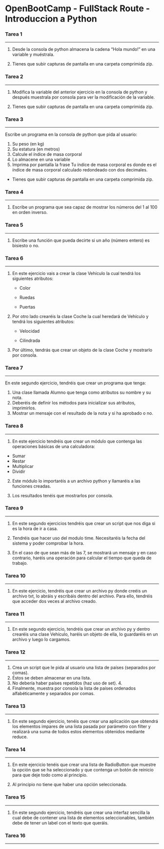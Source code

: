 # OpenBootCamp - FullStack Route - Introduccion a Python

### Tarea 1
---
1. Desde la consola de python almacena la cadena “Hola mundo!” en una variable y muéstrala.

2. Tienes que subir capturas de pantalla en una carpeta comprimida zip.

### Tarea 2
---

1. Modifica la variable del anterior ejercicio en la consola de python y después muestrala por consola para ver la modificación de la variable.

2. Tienes que subir capturas de pantalla en una carpeta comprimida zip.

### Tarea 3
---
Escribe un programa en la consola de python que pida al usuario: 
1. Su peso (en kg)
2. Su estatura (en metros)
3. Calcule el índice de masa corporal
4. Lo almacene en una variable
5. Imprima por pantalla la frase Tu índice de masa corporal es donde es el índice de masa corporal calculado redondeado con dos decimales. 

- Tienes que subir capturas de pantalla en una carpeta comprimida zip.

### Tarea 4
---
1. Escribe un programa que sea capaz de mostrar los números del 1 al 100 en orden inverso.


### Tarea 5
---
1. Escribe una función que pueda decirte si un año (número entero) es bisiesto o no.

### Tarea 6
---

1. En este ejercicio vais a crear la clase Vehículo la cual tendrá los siguientes atributos:

    - Color

    - Ruedas

    - Puertas

2. Por otro lado crearéis la clase Coche la cual heredará de Vehículo y tendrá los siguientes atributos:

    - Velocidad

    - Cilindrada

3. Por último, tendrás que crear un objeto de la clase Coche y mostrarlo por consola.

### Tarea 7
---
En este segundo ejercicio, tendréis que crear un programa que tenga: 
1. Una clase llamada Alumno que tenga como atributos su nombre y su nota. 
2. Deberéis de definir los métodos para inicializar sus atributos, imprimirlos. 
3. Mostrar un mensaje con el resultado de la nota y si ha aprobado o no.
### Tarea 8
---
1. En este ejercicio tendréis que crear un módulo que contenga las operaciones básicas de una calculadora: 
- Sumar
- Restar
- Multiplicar 
- Dividir

2. Este módulo lo importaréis a un archivo python y llamaréis a las funciones creadas. 

3. Los resultados tenéis que mostrarlos por consola.
### Tarea 9
---

1. En este segundo ejercicios tendréis que crear un script que nos diga si es la hora de ir a casa. 
2. Tendréis que hacer uso del modulo time. 
Necesitaréis la fecha del sistema y poder comprobar la hora.

3. En el caso de que sean más de las 7, se mostrará un mensaje y en caso contrario, haréis una operación para calcular el tiempo que queda de trabajo.
### Tarea 10
---
1. En este ejercicio, tendréis que crear un archivo py donde creéis un archivo txt, lo abráis y escribáis dentro del archivo. Para ello, tendréis que acceder dos veces al archivo creado.
### Tarea 11
---
1. En este segundo ejercicio, tendréis que crear un archivo py y dentro crearéis una clase Vehículo, haréis un objeto de ella, lo guardaréis en un archivo y luego lo cargamos.

### Tarea 12
---
1. Crea un script que le pida al usuario una lista de países (separados por comas). 
2. Éstos se deben almacenar en una lista. 
3. No debería haber países repetidos (haz uso de set). 4.
4. Finalmente, muestra por consola la lista de países ordenados alfabéticamente y separados por comas.
### Tarea 13
---
1. En este segundo ejercicio, tenéis que crear una aplicación que obtendrá los elementos impares de una lista pasada por parámetro con filter y realizará una suma de todos estos elementos obtenidos mediante reduce.
### Tarea 14
---
1. En este ejercicio tenéis que crear una lista de RadioButton que muestre la opción que se ha seleccionado y que contenga un botón de reinicio para que deje todo como al principio.

2. Al principio no tiene que haber una opción seleccionada.
### Tarea 15
---

1. En este segundo ejercicio, tendréis que crear una interfaz sencilla la cual debe de contener una lista de elementos seleccionables, también debe de tener un label con el texto que queráis.
### Tarea 16
---
